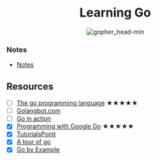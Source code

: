 <h1 align="center">Learning Go</h1>

<p align="center"> 
  <img src="https://user-images.githubusercontent.com/11765228/48174695-01aa0100-e344-11e8-8b31-5e6f05b84184.png" alt="gopher_head-min">
</p>

### Notes

- [Notes](https://github.com/LIYINGZHEN/learning-go/blob/master/notes.md)

## Resources

- [ ] [The go programming language](https://www.gopl.io) ★★★★★
- [ ] [Golangbot.com](https://golangbot.com/learn-golang-series/)
- [ ] [Go in action](https://www.manning.com/books/go-in-action)
- [x] [Programming with Google Go](https://www.coursera.org/specializations/google-golang) ★★★★★
- [x] [TutorialsPoint](https://www.tutorialspoint.com/go/)
- [x] [A tour of go](https://tour.golang.org/list)
- [x] [Go by Example](https://gobyexample.com/)
